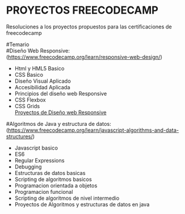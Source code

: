 # PROYECTOS FREECODECAMP
Resoluciones a los proyectos propuestos para las certificaciones de freecodecamp

#Temario <br>
#Diseño Web Responsive:<br>
(https://www.freecodecamp.org/learn/responsive-web-design/)
* Html y HML5 Basico
* CSS Basico
* Diseño Visual Aplicado
* Accesibilidad Aplicada
* Principios del diseño web Responsive
* CSS Flexbox
* CSS Grids<br>
<a href="https://github.com/frann11/proyectos-freecodecamp/tree/main/Dise%C3%B1o%20web%20responsive">Proyectos de Diseño web Responsive</a>

#Algoritmos de Java y estructura de datos:<br>
(https://www.freecodecamp.org/learn/javascript-algorithms-and-data-structures/)
- Javascript basico
- ES6
- Regular Expressions
- Debugging
- Estructuras de datos basicas
- Scripting de algoritmos basicos
- Programacion orientada a objetos
- Programacion funcional
- Scripting de algoritmos de nivel intermedio
- Proyectos de Algoritmos y estructuras de datos en java
